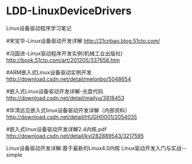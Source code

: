 # LDD-LinuxDeviceDrivers
Linux设备驱动程序学习笔记


#宋宝华-Linux设备驱动开发详解
http://21cnbao.blog.51cto.com/


#冯国进-Linux驱动程序开发实例(机械工业出版社)
http://book.51cto.com/art/201205/337658.htm

#ARM嵌入式Linux设备驱动实例开发
http://download.csdn.net/detail/melonbo/5048654

#嵌入式Linux设备驱动开发详解-光盘代码
http://download.csdn.net/detail/mailyu/3818453

#华清远见嵌入式linux设备驱动开发详解（内部资料） 
http://download.csdn.net/detail/HUGH0001/2054035


#嵌入式linux设备驱动开发详解2.4内核.pdf  
http://download.csdn.net/detail/kyl282889543/3217595


Linux设备驱动开发详解:基于最新的Linux4.0内核
Linux驱动开发入门与实战--simple

